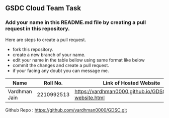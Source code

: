 ## GSDC Cloud Team Task

### Add your name in this README.md file by creating a pull request in this repository.
Here are steps to create a pull request.
- fork this repository.
- create a new branch of your name.
- edit your name in the table bellow using same format like below
- commit the changes and create a pull request.
- if your facing any doubt you can message me.

| Name            | Roll No.        | Link of Hosted Website                                  |
| --------------- | --------------- | ------------------------------------------------------- |
| Vardhman Jain   | 2210992513      | https://vardhman0000.github.io/GDSC/sample-website.html |


Github Repo : https://github.com/vardhman0000/GDSC.git
